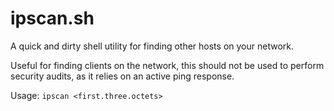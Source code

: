 # ipscan.sh
A quick and dirty shell utility for finding other hosts on your network.

Useful for finding clients on the network, this should not be used to perform security audits, as it relies on an active ping response.

Usage:
`ipscan <first.three.octets>`

